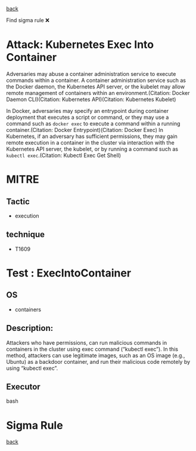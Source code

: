 
[back](../index.md)

Find sigma rule :x: 

# Attack: Kubernetes Exec Into Container 

Adversaries may abuse a container administration service to execute commands within a container. A container administration service such as the Docker daemon, the Kubernetes API server, or the kubelet may allow remote management of containers within an environment.(Citation: Docker Daemon CLI)(Citation: Kubernetes API)(Citation: Kubernetes Kubelet)

In Docker, adversaries may specify an entrypoint during container deployment that executes a script or command, or they may use a command such as <code>docker exec</code> to execute a command within a running container.(Citation: Docker Entrypoint)(Citation: Docker Exec) In Kubernetes, if an adversary has sufficient permissions, they may gain remote execution in a container in the cluster via interaction with the Kubernetes API server, the kubelet, or by running a command such as <code>kubectl exec</code>.(Citation: Kubectl Exec Get Shell)

# MITRE
## Tactic
  - execution


## technique
  - T1609


# Test : ExecIntoContainer
## OS
  - containers


## Description:
Attackers who have permissions, can run malicious commands in containers in the cluster using exec command (“kubectl exec”). In this method, attackers can use legitimate images, such as an OS image (e.g., Ubuntu) as a backdoor container, and run their malicious code remotely by using “kubectl exec”.


## Executor
bash

# Sigma Rule


[back](../index.md)
